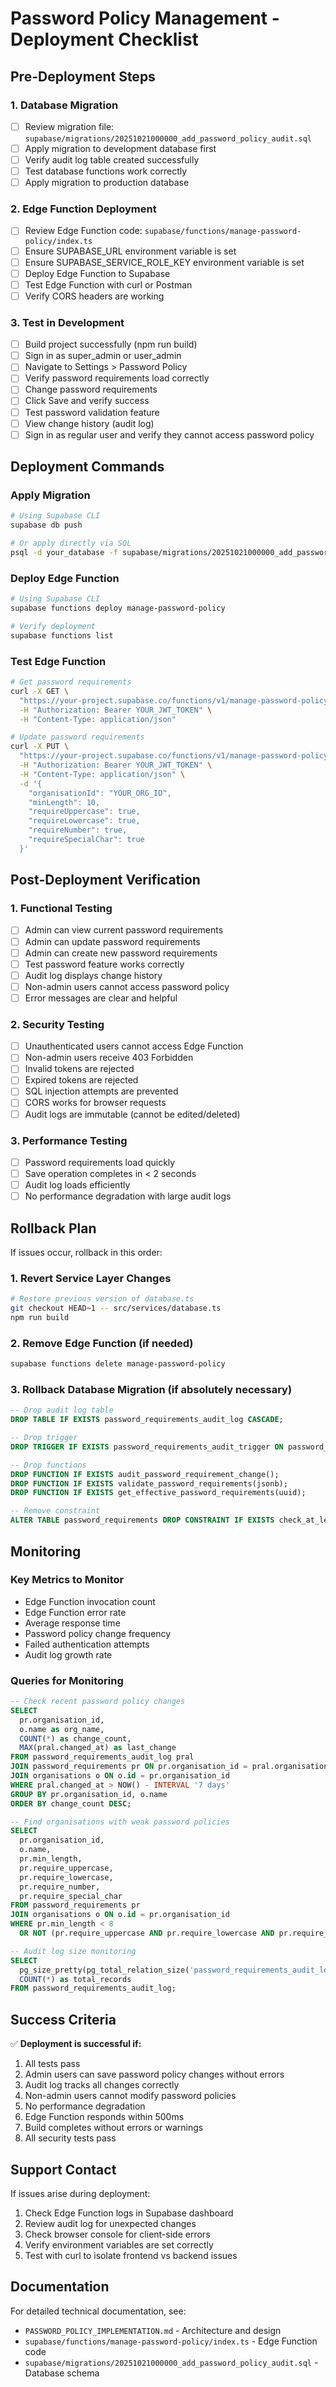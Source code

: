 # Password Policy Management - Deployment Checklist

## Pre-Deployment Steps

### 1. Database Migration
- [ ] Review migration file: `supabase/migrations/20251021000000_add_password_policy_audit.sql`
- [ ] Apply migration to development database first
- [ ] Verify audit log table created successfully
- [ ] Test database functions work correctly
- [ ] Apply migration to production database

### 2. Edge Function Deployment
- [ ] Review Edge Function code: `supabase/functions/manage-password-policy/index.ts`
- [ ] Ensure SUPABASE_URL environment variable is set
- [ ] Ensure SUPABASE_SERVICE_ROLE_KEY environment variable is set
- [ ] Deploy Edge Function to Supabase
- [ ] Test Edge Function with curl or Postman
- [ ] Verify CORS headers are working

### 3. Test in Development
- [ ] Build project successfully (npm run build)
- [ ] Sign in as super_admin or user_admin
- [ ] Navigate to Settings > Password Policy
- [ ] Verify password requirements load correctly
- [ ] Change password requirements
- [ ] Click Save and verify success
- [ ] Test password validation feature
- [ ] View change history (audit log)
- [ ] Sign in as regular user and verify they cannot access password policy

## Deployment Commands

### Apply Migration
```bash
# Using Supabase CLI
supabase db push

# Or apply directly via SQL
psql -d your_database -f supabase/migrations/20251021000000_add_password_policy_audit.sql
```

### Deploy Edge Function
```bash
# Using Supabase CLI
supabase functions deploy manage-password-policy

# Verify deployment
supabase functions list
```

### Test Edge Function
```bash
# Get password requirements
curl -X GET \
  "https://your-project.supabase.co/functions/v1/manage-password-policy?organisationId=YOUR_ORG_ID" \
  -H "Authorization: Bearer YOUR_JWT_TOKEN" \
  -H "Content-Type: application/json"

# Update password requirements
curl -X PUT \
  "https://your-project.supabase.co/functions/v1/manage-password-policy" \
  -H "Authorization: Bearer YOUR_JWT_TOKEN" \
  -H "Content-Type: application/json" \
  -d '{
    "organisationId": "YOUR_ORG_ID",
    "minLength": 10,
    "requireUppercase": true,
    "requireLowercase": true,
    "requireNumber": true,
    "requireSpecialChar": true
  }'
```

## Post-Deployment Verification

### 1. Functional Testing
- [ ] Admin can view current password requirements
- [ ] Admin can update password requirements
- [ ] Admin can create new password requirements
- [ ] Test password feature works correctly
- [ ] Audit log displays change history
- [ ] Non-admin users cannot access password policy
- [ ] Error messages are clear and helpful

### 2. Security Testing
- [ ] Unauthenticated users cannot access Edge Function
- [ ] Non-admin users receive 403 Forbidden
- [ ] Invalid tokens are rejected
- [ ] Expired tokens are rejected
- [ ] SQL injection attempts are prevented
- [ ] CORS works for browser requests
- [ ] Audit logs are immutable (cannot be edited/deleted)

### 3. Performance Testing
- [ ] Password requirements load quickly
- [ ] Save operation completes in < 2 seconds
- [ ] Audit log loads efficiently
- [ ] No performance degradation with large audit logs

## Rollback Plan

If issues occur, rollback in this order:

### 1. Revert Service Layer Changes
```bash
# Restore previous version of database.ts
git checkout HEAD~1 -- src/services/database.ts
npm run build
```

### 2. Remove Edge Function (if needed)
```bash
supabase functions delete manage-password-policy
```

### 3. Rollback Database Migration (if absolutely necessary)
```sql
-- Drop audit log table
DROP TABLE IF EXISTS password_requirements_audit_log CASCADE;

-- Drop trigger
DROP TRIGGER IF EXISTS password_requirements_audit_trigger ON password_requirements;

-- Drop functions
DROP FUNCTION IF EXISTS audit_password_requirement_change();
DROP FUNCTION IF EXISTS validate_password_requirements(jsonb);
DROP FUNCTION IF EXISTS get_effective_password_requirements(uuid);

-- Remove constraint
ALTER TABLE password_requirements DROP CONSTRAINT IF EXISTS check_at_least_one_requirement;
```

## Monitoring

### Key Metrics to Monitor
- Edge Function invocation count
- Edge Function error rate
- Average response time
- Password policy change frequency
- Failed authentication attempts
- Audit log growth rate

### Queries for Monitoring

```sql
-- Check recent password policy changes
SELECT
  pr.organisation_id,
  o.name as org_name,
  COUNT(*) as change_count,
  MAX(pral.changed_at) as last_change
FROM password_requirements_audit_log pral
JOIN password_requirements pr ON pr.organisation_id = pral.organisation_id
JOIN organisations o ON o.id = pr.organisation_id
WHERE pral.changed_at > NOW() - INTERVAL '7 days'
GROUP BY pr.organisation_id, o.name
ORDER BY change_count DESC;

-- Find organisations with weak password policies
SELECT
  pr.organisation_id,
  o.name,
  pr.min_length,
  pr.require_uppercase,
  pr.require_lowercase,
  pr.require_number,
  pr.require_special_char
FROM password_requirements pr
JOIN organisations o ON o.id = pr.organisation_id
WHERE pr.min_length < 8
  OR NOT (pr.require_uppercase AND pr.require_lowercase AND pr.require_number);

-- Audit log size monitoring
SELECT
  pg_size_pretty(pg_total_relation_size('password_requirements_audit_log')) as table_size,
  COUNT(*) as total_records
FROM password_requirements_audit_log;
```

## Success Criteria

✅ **Deployment is successful if:**
1. All tests pass
2. Admin users can save password policy changes without errors
3. Audit log tracks all changes correctly
4. Non-admin users cannot modify password policies
5. No performance degradation
6. Edge Function responds within 500ms
7. Build completes without errors or warnings
8. All security tests pass

## Support Contact

If issues arise during deployment:
1. Check Edge Function logs in Supabase dashboard
2. Review audit log for unexpected changes
3. Check browser console for client-side errors
4. Verify environment variables are set correctly
5. Test with curl to isolate frontend vs backend issues

## Documentation

For detailed technical documentation, see:
- `PASSWORD_POLICY_IMPLEMENTATION.md` - Architecture and design
- `supabase/functions/manage-password-policy/index.ts` - Edge Function code
- `supabase/migrations/20251021000000_add_password_policy_audit.sql` - Database schema
